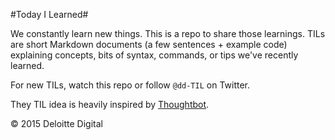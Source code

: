 #Today I Learned#

We constantly learn new things. This is a repo to share those learnings. TILs are short Markdown documents (a few sentences + example code) explaining concepts, bits of syntax, commands, or tips we've recently learned.

For new TILs, watch this repo or follow `@dd-TIL` on Twitter.

They TIL idea is heavily inspired by [Thoughtbot](https://github.com/thoughtbot/til).

© 2015 Deloitte Digital